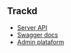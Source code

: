 ## Trackd

- [Server API](https://trackrow.herokuapp.com/)
- [Swagger docs](https://trackrow.herokuapp.com/documentation/static/index.html#/)
- [Admin plataform](https://trackrow.vercel.app/)
